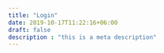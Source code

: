```yaml
---
title: "Login"
date: 2019-10-17T11:22:16+06:00
draft: false
description : "this is a meta description"
---
```

